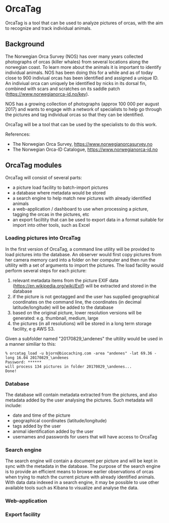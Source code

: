 # OrcaTag
OrcaTag is a tool that can be used to analyze pictures of orcas, with the aim to recognize and track individual animals.

## Background

The Norwegian Orca Survey (NOS) has over many years collected photographs of orcas (killer whales) from several locations along the norwegian coast. To learn more about the animals it is important to identify individual animals. NOS has been doing this for a while and as of today close to 900 indiviual orcas has been identified and assigned a unique ID.
An indiviual orca can uniquely be identified by nicks in its dorsal fin, combined with scars and scratches on its saddle patch (https://www.norwegianorca-id.no/key).

NOS has a growing collection of photographs (approx 100 000 per august 2017) and wants to engage with a network of specialists to help go through the pictures and tag individual orcas so that they can be identified. 

OrcaTag will be a tool that can be used by the specialists to do this work.

References: 

* The Norwegian Orca Survey, https://www.norwegianorcasurvey.no
* The Norwegian Orca-ID Catalogue, https://www.norwegianorca-id.no

## OrcaTag modules

OrcaTag will consist of several parts: 

* a picture load facility to batch-import pictures
* a database where metadata would be stored
* a search engine to help match new pictures with already identified animals
* a web-application / dashboard to use when processing a picture, tagging the orcas in the pictures, etc
* an export faciltity that can be used to export data in a format suitable for import into other tools, such as Excel

### Loading pictures into OrcaTag

In the first version of OrcaTag, a command line utility will be provided to load pictures into the database. An observer would first copy pictures from her camera memory card into a folder on her computer and then run the ultility with a set of arguments to import the pictures. The load facility would perform several steps for each picture: 

1. relevant metadata items from the picture EXIF data (https://en.wikipedia.org/wiki/Exif) will be extracted and stored in the database
1. if the picture is not geotagged and the user has supplied geographical coordinates on the command line, the coordinates (in decimal latitude/longitude) will be added to the database
1. based on the original picture, lower resolution versions will be generated: e.g. thumbnail, medium, large
1. the pictures (in all resolutions) will be stored in a long term storage facility, e g AWS S3.

Given a subfolder named "20170829_\andenes" the ultility would be used in a manner similiar to this: 

    % orcatag_load -u bjorn@biocaching.com -area "andenes" -lat 69.36 -long 16.04 20170829_\andenes
    Password: ******
    will process 134 pictures in folder 20170829_\andenes...
    Done!

### Database
The database will contain metadata extracted from the pictures, and also metadata added by the user analysing the pictures. Such metadata will include: 

* date and time of the picture
* geographical coordinates (latitude/longitude)
* tags added by the user
* animal identification added by the user
* usernames and passwords for users that will have access to OrcaTag

### Search engine
The search engine will contain a document per picture and will be kept in sync with the metadata in the database. The purpose of the search engine is to provide an efficient means to browse earlier observations of orcas when trying to match the current picture with already identified animals.
With data data indexed in a search engine, it may be possible to use other available tools such as Kibana to visualize and analyse the data.

### Web-application

### Export facility



